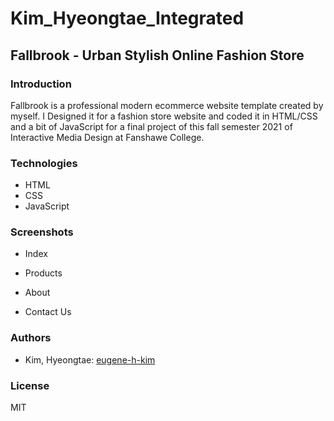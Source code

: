 # Kim_Hyeongtae_Integrated

## Fallbrook - Urban Stylish Online Fashion Store

### Introduction

Fallbrook is a professional modern ecommerce website template created by myself. I Designed it for a fashion store website and coded it in HTML/CSS and a bit of JavaScript for a final project of this fall semester 2021 of Interactive Media Design at Fanshawe College.

### Technologies
* HTML
* CSS
* JavaScript

### Screenshots

* Index





* Products





* About





* Contact Us




### Authors
* Kim, Hyeongtae: [eugene-h-kim](https://github.com/eugene-h-kim)

### License 
MIT